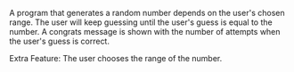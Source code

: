 A program that generates a random number depends on the user's chosen range. 
The user will keep guessing until the user's guess is equal to the number. 
A congrats message is shown with the number of attempts when the user's guess is correct.

Extra Feature: The user chooses the range of the number.
